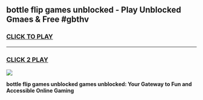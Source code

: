 
## bottle flip games unblocked - Play Unblocked Gmaes & Free #gbthv
<h3>
<a href="https://news.freeplayer.one?title=bottle_flip_games_unblocked&ref=03M">CLICK TO PLAY</a></h3>
<hr>

<h3>
<a href="https://news.freeplayer.one?title=bottle_flip_games_unblocked&ref=03M">CLICK 2 PLAY</a>
  
</h3>

<a href="https://news.freeplayer.one?title=bottle_flip_games_unblocked&ref=03M"><img src="https://clearcache.store/games.png"></a>


**bottle flip games unblocked games unblocked: Your Gateway to Fun and Accessible Online Gaming**
